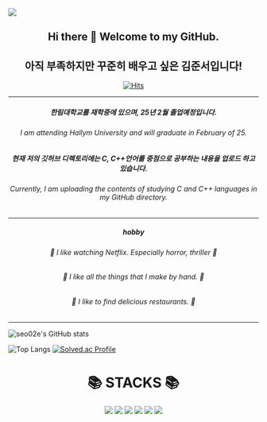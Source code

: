 <img src="https://capsule-render.vercel.app/api?type=waving&&customColorList=0,2,3&height=300&section=header&text=junseo%Kim&fontSize=70"/>
<div align=center>

## Hi there 👋 Welcome to my GitHub.
## 아직 부족하지만 꾸준히 배우고 싶은 김준서입니다!
[![Hits](https://hits.seeyoufarm.com/api/count/incr/badge.svg?url=https%3A%2F%2Fgithub.com%2Fseo02e&count_bg=%23DEB0F7&title_bg=%23C0BDBD&icon=&icon_color=%23E7E7E7&title=hits&edge_flat=false)](https://hits.seeyoufarm.com)
***
#####   한림대학교를 재학중에 있으며, 25년 2월 졸업예정입니다.
  <h6>I am attending Hallym University and will graduate in February of 25.</h6>
  
#####   현재 저의 깃허브 디렉토리에는 C, C++언어를 중점으로 공부하는 내용을 업로드 하고 있습니다.
  <h6>Currently, I am uploading the contents of studying C and C++ languages in my GitHub directory.</h6>
  
***
#####   hobby
  <h6> 👻 I like watching Netflix.
      Especially horror, thriller 👻 </h6>
  <h6> 🧙 I like all the things that I make by hand. 🧙 </h6>
  <h6> 🍴 I like to find delicious restaurants. 🍴 </h6>

</div>

***

![seo02e's GitHub stats](https://github-readme-stats.vercel.app/api?username=seo02e&show_icons=true&theme=panda)


![Top Langs](https://github-readme-stats.vercel.app/api/top-langs/?username=seo02e&layout=compact&theme=panda)
[![Solved.ac Profile](http://mazassumnida.wtf/api/generate_badge?boj=seo02)](https://solved.ac/seo02)

<div align=center><h1>📚 STACKS 📚 </h1></div>
<div align=center> 
  <img src="https://img.shields.io/badge/java-007396?style=for-the-badge&logo=java&logoColor=white"> 
  <img src="https://img.shields.io/badge/c++-00599C?style=for-the-badge&logo=c%2B%2B&logoColor=white">
  <img src="https://img.shields.io/badge/github-181717?style=for-the-badge&logo=github&logoColor=white">
  <img src="https://img.shields.io/badge/git-F05032?style=for-the-badge&logo=git&logoColor=white">
  <img src="https://img.shields.io/badge/linux-FCC624?style=for-the-badge&logo=linux&logoColor=black"> 
  <img src="https://img.shields.io/badge/spring-6DB33F?style=for-the-badge&logo=spring&logoColor=white"> 

